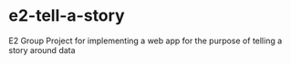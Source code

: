 # e2-tell-a-story
E2 Group Project for implementing a web app for the purpose of telling a story around data
